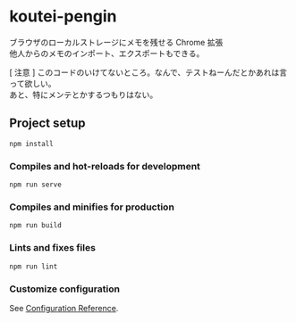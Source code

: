 # koutei-pengin

ブラウザのローカルストレージにメモを残せる Chrome 拡張  
他人からのメモのインポート、エクスポートもできる。

[ 注意 ]
このコードのいけてないところ。なんで、テストねーんだとかあれは言って欲しい。  
あと、特にメンテとかするつもりはない。

## Project setup

```
npm install
```

### Compiles and hot-reloads for development

```
npm run serve
```

### Compiles and minifies for production

```
npm run build
```

### Lints and fixes files

```
npm run lint
```

### Customize configuration

See [Configuration Reference](https://cli.vuejs.org/config/).
